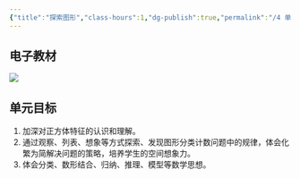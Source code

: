 ```yaml
---
{"title":"探索图形","class-hours":1,"dg-publish":true,"permalink":"/4 单元教学/5B 五下/3-1 探索图形/","dgPassFrontmatter":true,"noteIcon":""}
---
```



## 电子教材

<p class="grid-4">
	<img loading="lazy" decoding="async" src="https://book.pep.com.cn/1221001502141/files/mobile/50.jpg">
</p>

## 单元目标

1. 加深对正方体特征的认识和理解。
2. 通过观察、列表、想象等方式探索、发现图形分类计数问题中的规律，体会化繁为简解决问题的策略，培养学生的空间想象力。
3. 体会分类、数形结合、归纳、推理、模型等数学思想。